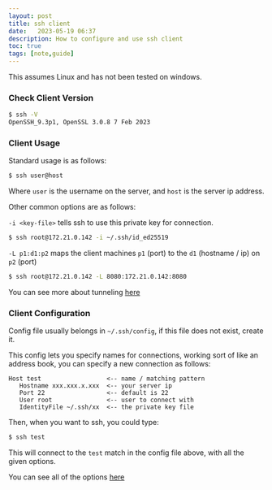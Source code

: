 ```yaml
---
layout: post
title: ssh client
date:   2023-05-19 06:37
description: How to configure and use ssh client
toc: true
tags: [note,guide]
---
```


This assumes Linux and has not been tested on windows.

### Check Client Version
 
```sh
$ ssh -V
OpenSSH_9.3p1, OpenSSL 3.0.8 7 Feb 2023
```


### Client Usage

Standard usage is as follows:
```sh
$ ssh user@host
```

Where `user` is the username on the server, and `host` is the server ip address.

Other common options are as follows:

`-i <key-file>` tells ssh to use this private key for connection.
```sh
$ ssh root@172.21.0.142 -i ~/.ssh/id_ed25519
```

`-L p1:d1:p2` maps the client machines `p1` (port) to the `d1` (hostname / ip) on `p2` (port)
```sh
$ ssh root@172.21.0.142 -L 8080:172.21.0.142:8080
``` 

You can see more about tunneling [here](https://www.ssh.com/academy/ssh/tunneling-example)


### Client Configuration

Config file usually belongs in `~/.ssh/config`, if this file does not exist, create it.

This config lets you specify names for connections, working sort of like an address book, you can specify a new connection as follows:
```
Host test                  <-- name / matching pattern
   Hostname xxx.xxx.x.xxx  <-- your server ip
   Port 22                 <-- default is 22
   User root               <-- user to connect with
   IdentityFile ~/.ssh/xx  <-- the private key file
```

Then, when you want to ssh, you could type:
```sh
$ ssh test
```
This will connect to the `test` match in the config file above, with all the given options.

You can see all of the options [here](https://man7.org/linux/man-pages/man5/ssh_config.5.html)